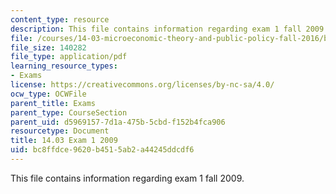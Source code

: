 ```yaml
---
content_type: resource
description: This file contains information regarding exam 1 fall 2009.
file: /courses/14-03-microeconomic-theory-and-public-policy-fall-2016/bc8ffdce9620b4515ab2a44245ddcdf6_MIT14_03F16_exam1_09.pdf
file_size: 140282
file_type: application/pdf
learning_resource_types:
- Exams
license: https://creativecommons.org/licenses/by-nc-sa/4.0/
ocw_type: OCWFile
parent_title: Exams
parent_type: CourseSection
parent_uid: d5969157-7d1a-475b-5cbd-f152b4fca906
resourcetype: Document
title: 14.03 Exam 1 2009
uid: bc8ffdce-9620-b451-5ab2-a44245ddcdf6
---
```

This file contains information regarding exam 1 fall 2009.